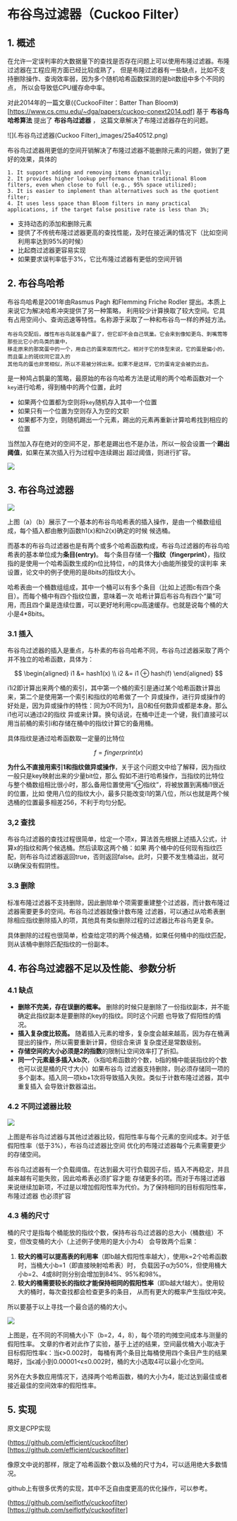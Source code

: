 # 布谷鸟过滤器（Cuckoo Filter）

## 1. 概述

在允许一定误判率的大数据量下的查找是否存在问题上可以使用布隆过滤器。布隆过滤器在工程应用方面已经比较成熟了，
但是布隆过滤器有一些缺点，比如不支持删除操作、查询效率弱，因为多个随机哈希函数探测的是bit数组中多个不同的点，
所以会导致低CPU缓存命中率。

对此2014年的一篇文章(《CuckooFilter：Batter Than Bloom》)[https://www.cs.cmu.edu/~dga/papers/cuckoo-conext2014.pdf]
基于 **布谷鸟哈希算法** 提出了 **布谷鸟过滤器** ， 这篇文章解决了布隆过滤器存在的问题。

![](.布谷鸟过滤器(Cuckoo Filter)_images/25a40512.png)

布谷鸟过滤器用更低的空间开销解决了布隆过滤器不能删除元素的问题，做到了更好的效果，具体的

    1. It support adding and removing items dynamically;
    2. It provides higher lookup performance than traditional Bloom filters, even when close to full (e.g., 95% space utilized);
    3. It is easier to implement than alternatives such as the quotient filter;
    4. It uses less space than Bloom filters in many practical applications, if the target false positive rate is less than 3%;

- 支持动态的添加和删除元素
- 提供了不传统布隆过滤器更高的查找性能，及时在接近满的情况下（比如空间利用率达到95%的时候）
- 比起商过滤器更容易实现
- 如果要求误判率低于3%，它比布隆过滤器有更低的空间开销

## 2. 布谷鸟哈希

布谷鸟哈希是2001年由Rasmus Pagh 和Flemming Friche Rodler 提出。本质上来说它为解决哈希冲突提供了另一种策略，
利用较少计算换取了较大空间。它具有占用空间小、查询迅速等特性。名称源于采取了一种和布谷鸟一样的养娃方法。

    布谷鸟交配后，雌性布谷鸟就准备产蛋了，但它却不会自己筑巢。它会来到像知更鸟、刺嘴莺等那些比它小的鸟类的巢中，
    移走原来的那窝蛋中的一个，用自己的蛋来取而代之。相对于它的体型来说，它的蛋是偏小的，而且蛋上的斑纹同它混入的
    其他鸟的蛋也非常相似，所以不易被分辨出来。如果不是这样，它的蛋肯定会被扔出去。

是一种鸠占鹊巢的策略，最原始的布谷鸟哈希方法是试用的两个哈希函数对一个`key`进行哈希，得到桶中的两个位置，此时

- 如果两个位置都为空则将`key`随机存入其中一个位置
- 如果只有一个位置为空则存入为空的文职
- 如果都不为空，则随机踢出一个元素，踢出的元素再重新计算哈希找到相应的位置

当然加入存在绝对的空间不足，那老是踢出也不是办法，所以一般会设置一个**踢出阈值**，如果在某次插入行为过程中连续踢出
超过阈值，则进行扩容。

![](.布谷鸟过滤器(Cuckoo%20Filter)_images/df0dc9f6.png)

## 3. 布谷鸟过滤器

![](.布谷鸟过滤器(Cuckoo%20Filter)_images/17ebf04f.png)

上图（a）（b）展示了一个基本的布谷鸟哈希表的插入操作，是由一个桶数组组成，每个插入都由散列函数h1(x)和h2(x)确定的时候
候选桶。

而基本的布谷鸟过滤器也是有两个或多个哈希函数构成，布谷鸟过滤器的布谷鸟哈希表的基本单位成为**条目(entry)**。
每个条目存储一个**指纹（fingerprint）**，指纹指的是使用一个哈希函数生成的n位比特位，n的具体大小由能所接受的误判率
来设置，论文中的例子使用的是8bits的指纹大小。

哈希表由一个桶数组组成，其中一个桶可以有多个条目（比如上述图c有四个条目）。而每个桶中有四个指纹位置，意味着一次
哈希计算后布谷鸟有四个“巢”可用，而且四个巢是连续位置，可以更好地利用cpu高速缓存。也就是说每个桶的大小是4*8bits。

### 3.1 插入

布谷鸟过滤器的插入是重点，与朴素的布谷鸟哈希不同，布谷鸟过滤器采取了两个并不独立的哈希函数，具体为：

$$
\begin{aligned}
i1 &= hash1(x)  \\
i2 &= i1 ⊕ hash(f)
\end{aligned}
$$

i1i2即计算出来两个桶的索引，其中第一个桶的索引是通过某个哈希函数计算出来，第二个是使用第一个索引和指纹的哈希做了一个
异或操作，进行异或操作的好处是，因为异或操作的特性：同为0不同为1，且0和任何数异或都是本身。那么i1也可以通过i2的指纹
异或来计算。换句话说，在桶中迁走一个键，我们直接可以用当前桶的索引i和存储在桶中的指纹计算它的备用桶。

具体指纹是通过哈希函数取一定量的比特位

$$
f = fingerprint(x)
$$

**为什么不直接用索引1和指纹做异或操作**，关于这个问题文中给了解释，因为指纹一般只是key映射出来的少量bit位，那么
假如不进行哈希操作，当指纹的比特位与整个桶数组相比很小时，那么备用位置使用“i⊕指纹”，将被放置到离桶i1很近的位置，比如
使用八位的指纹大小，最多只能改变i1的第八位，所以也就是两个候选桶的位置最多相差256，不利于均匀分配。

### 3,2 查找

布谷鸟过滤器的查找过程很简单，给定一个项x，算法首先根据上述插入公式，计算x的指纹和两个候选桶。然后读取这两个桶：如果
两个桶中的任何现有指纹匹配，则布谷鸟过滤器返回true，否则返回false。此时，只要不发生桶溢出，就可以确保没有假阴性。

### 3.3 删除

标准布隆过滤器不支持删除，因此删除单个项需要重建整个过滤器，而计数布隆过滤器需要更多的空间。布谷鸟过滤器就像计数布隆
过滤器，可以通过从哈希表删除相应指纹删除插入的项，其他具有类似删除过程的过滤器比布谷鸟更复杂。

具体删除的过程也很简单，检查给定项的两个候选桶，如果任何桶中的指纹匹配，则从该桶中删除匹配指纹的一份副本。

## 4. 布谷鸟过滤器不足以及性能、参数分析

### 4.1 缺点

- **删除不完美，存在误删的概率。** 删除的时候只是删除了一份指纹副本，并不能确定此指纹副本是要删除的key的指纹。同时这个问题
  也导致了假阳性的情况。
- **插入复杂度比较高。** 随着插入元素的增多，复杂度会越来越高，因为存在桶满提出的操作，所以需要重新计算，但综合来讲
  复杂度还是常数级别。
- **存储空间的大小必须是2的指数**的限制让空间效率打了折扣。
- **同一个元素最多插入kb次**，（k指哈希函数的个数，b指的桶中能装指纹的个数也可以说是桶的尺寸大小）如果布谷鸟
  过滤器支持删除，则必须存储同一项的多个副本。插入同一项kb+1次将导致插入失败。类似于计数布隆过滤器，其中重复插入
  会导致计数器溢出。

### 4.2 不同过滤器比较

![](.布谷鸟过滤器(Cuckoo%20Filter)_images/f1d836b6.png)

上图是布谷鸟过滤器与其他过滤器比较，假阳性率与每个元素的空间成本。对于低假阳性率（低于3%），布谷鸟过滤器比空间
优化的布隆过滤器每个元素需要更少的存储空间。

布谷鸟过滤器有一个负载阈值。在达到最大可行负载因子后，插入不再稳定，并且越来越有可能失败，因此哈希表必须扩容才能
存储更多的项。而对于布隆过滤器来说继续加新项，不过是以增加假阳性率为代价。为了保持相同的目标假阳性率，布隆过滤器
也必须扩容

### 4.3 桶的尺寸

桶的尺寸是指每个桶能放的指纹个数，保持布谷鸟过滤器的总大小（桶数组）不变，但改变桶的大小（上述例子使用的是大小为4）
会导致两个后果：

1. **较大的桶可以提高表的利用率**（即b越大假阳性率越大），使用k=2个哈希函数时，当桶大小b=1（即直接映射哈希表）时，
   负载因子α为50%，但使用桶大小b=2、4或8时则分别会增加到84%、95%和98%。
2. **较大的桶需要较长的指纹才能保持相同的假阳性率**（即b越大f越大）。使用较大的桶时，每次查找都会检查更多的条目，
   从而有更大的概率产生指纹冲突。

所以要基于以上寻找一个最合适的桶的大小。

![](.布谷鸟过滤器(Cuckoo%20Filter)_images/4ee1e624.png)

上图是，在不同的不同桶大小下（b=2，4，8），每个项的均摊空间成本与测量的假阳性率。
文章的作者对此作了实验，基于上述的结果，空间最优桶大小取决于目标假阳性率ϵ：当ϵ>0.002时，
每桶有两个条目比每桶使用四个条目产生的结果略好，当ϵ减小到0.00001<ϵ≤0.002时，桶的大小选取4可以最小化空间。

另外在大多数应用情况下，选择两个哈希函数，桶的大小为4，能过达到最佳或者接近最佳的空间效率的假阳性率。

## 5. 实现

原文是CPP实现

(https://github.com/efficient/cuckoofilter)[https://github.com/efficient/cuckoofilter]

像原文中说的那样，限定了哈希函数个数以及桶的尺寸为4，可以适用绝大多数情况。

github上有很多优秀的实现，其中不乏自由度更高的优化操作，可以参考。

(https://github.com/seiflotfy/cuckoofilter)[https://github.com/seiflotfy/cuckoofilter]
